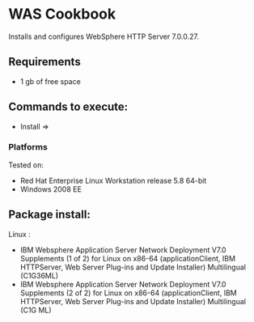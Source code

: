 WAS Cookbook
===================
Installs and configures WebSphere HTTP Server 7.0.0.27.

Requirements
------------
- 1 gb of free space

Commands to execute:
---------------------
- Install => 

### Platforms
Tested on:
- Red Hat Enterprise Linux Workstation release 5.8 64-bit
- Windows 2008 EE

Package install:
-------------------
Linux : 
- IBM Websphere Application Server Network Deployment V7.0 Supplements (1 of 2) for Linux on x86-64 (applicationClient, IBM HTTPServer, Web Server Plug-ins and Update Installer) Multilingual (C1G36ML)
- IBM Websphere Application Server Network Deployment V7.0 Supplements (2 of 2) for Linux on x86-64 (applicationClient, IBM HTTPServer, Web Server Plug-ins and Update Installer) Multilingual (C1G ML)